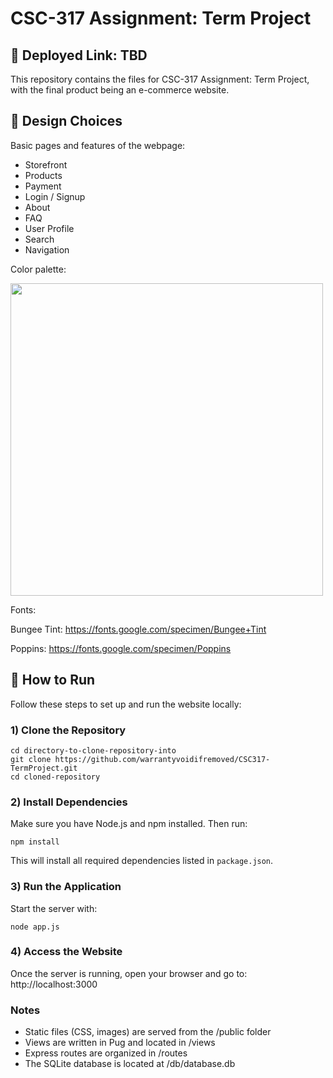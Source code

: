 # CSC-317 Assignment: Term Project
## 🔗 Deployed Link: TBD
This repository contains the files for CSC-317 Assignment: Term Project, with the final product being an e-commerce website.

## 🎨 Design Choices
Basic pages and features of the webpage:
- Storefront
- Products
- Payment 
- Login / Signup
- About
- FAQ
- User Profile
- Search
- Navigation

Color palette:

<img width="500" src="https://i.imgur.com/PJSxSf0.png">

Fonts:

Bungee Tint: https://fonts.google.com/specimen/Bungee+Tint

Poppins: https://fonts.google.com/specimen/Poppins

## 🚀 How to Run
Follow these steps to set up and run the website locally:

### 1) Clone the Repository
```
cd directory-to-clone-repository-into
git clone https://github.com/warrantyvoidifremoved/CSC317-TermProject.git
cd cloned-repository
```

### 2) Install Dependencies
Make sure you have Node.js and npm installed. Then run:
```
npm install
```
This will install all required dependencies listed in `package.json`.

### 3) Run the Application
Start the server with:
```
node app.js
```

### 4) Access the Website
Once the server is running, open your browser and go to: http://localhost:3000

### Notes
- Static files (CSS, images) are served from the /public folder
- Views are written in Pug and located in /views
- Express routes are organized in /routes
- The SQLite database is located at /db/database.db
